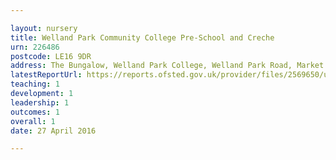 ```yaml
---

layout: nursery
title: Welland Park Community College Pre-School and Creche
urn: 226486
postcode: LE16 9DR
address: The Bungalow, Welland Park College, Welland Park Road, Market Harborough, Leicestershire, LE16 9DR
latestReportUrl: https://reports.ofsted.gov.uk/provider/files/2569650/urn/226486.pdf
teaching: 1
development: 1
leadership: 1
outcomes: 1
overall: 1
date: 27 April 2016

---
```

